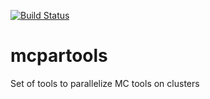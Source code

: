 [![Build Status](https://travis-ci.org/grzanka/mcpartools.svg?branch=master)](https://travis-ci.org/grzanka/mcpartools)

# mcpartools
Set of tools to parallelize MC tools on clusters
